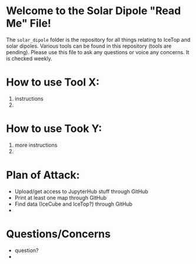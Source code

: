 # Welcome to the Solar Dipole "Read Me" File!

The `solar_dipole` folder is the repository for all things relating to IceTop and solar dipoles. Various tools can be found in this repository (tools are pending). Please use this file to ask any questions or voice any concerns. It is checked weekly.


# How to use Tool X:
1. instructions
2. 

# How to use Took Y:
1. more instructions
2. 

# Plan of Attack:
- Upload/get access to JupyterHub stuff through GitHub
- Print at least one map through GitHub
- Find data (IceCube and IceTop?) through GitHub
- 

# Questions/Concerns
- question?
- 
